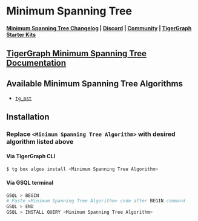 
# Minimum Spanning Tree

#### [Minimum Spanning Tree Changelog](https://github.com/karimsaraipour/gsql-graph-algorithms/blob/master/algorithms/Path/minimum_spanning_tree/CHANGELOG.md) | [Discord](https://discord.gg/vFbmPyvJJN) | [Community](https://community.tigergraph.com) | [TigerGraph Starter Kits](https://github.com/zrougamed/TigerGraph-Starter-Kits-Parser)

## [TigerGraph Minimum Spanning Tree Documentation](https://docs.tigergraph.com/tigergraph-platform-overview/graph-algorithm-library#minimum-spanning-tree-mst)

## Available Minimum Spanning Tree Algorithms 

* [`tg_mst`](https://github.com/karimsaraipour/gsql-graph-algorithms/blob/master/algorithms/Path/minimum_spanning_tree/tg_mst.gsql)

## Installation 

### Replace `<Minimum Spanning Tree Algorithm>` with desired algorithm listed above 

#### Via TigerGraph CLI

```bash
$ tg box algos install <Minimum Spanning Tree Algorithm>
```

#### Via GSQL terminal

```bash
GSQL > BEGIN
# Paste <Minimum Spanning Tree Algorithm> code after BEGIN command
GSQL > END 
GSQL > INSTALL QUERY <Minimum Spanning Tree Algorithm>
```